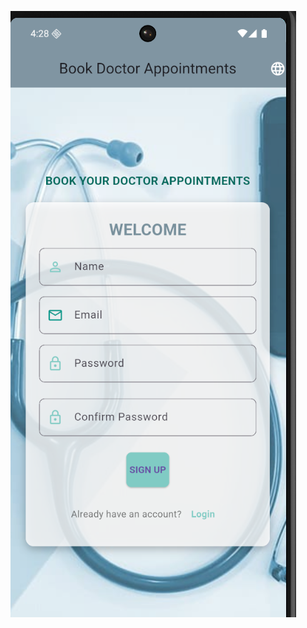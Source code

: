 ![image alt]( https://github.com/BommalaNithisha/flutter-healthsaathi/blob/0771453d1a04fb49bf62f9c48b9070ca1c687482/githealthsaathi_images/Screenshot%202025-07-01%20162847.png )
